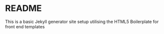 # README #

This is a basic Jekyll generator site setup utilising the HTML5 Boilerplate for front end templates